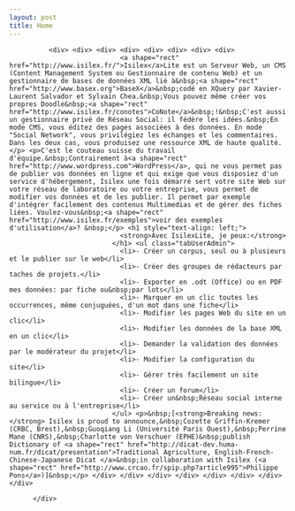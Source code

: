```yaml
---
layout: post
title: Home
---
```

<div class="texteLong" lang="fr">
            
              <div> <div> <div> <div> <div> <div> <div> <div>
                                <a shape="rect" href="http://www.isilex.fr/">Isilex</a>Lite est un Serveur Web, un CMS (Content Management System ou Gestionnaire de contenu Web) et un gestionnaire de bases de données XML lié à&nbsp;<a shape="rect" href="http://www.basex.org">BaseX</a>&nbsp;codé en XQuery par Xavier-Laurent Salvador et Sylvain Chea.&nbsp;Vous pouvez même créer vos propres Doodle&nbsp;<a shape="rect" href="http://www.isilex.fr/conotes">CoNote</a>&nbsp;!&nbsp;C'est aussi un gestionnaire privé de Réseau Social: il fédère les idées.&nbsp;En mode CMS, vous éditez des pages associées à des données. En mode "Social Network", vous privilégiez les échanges et les commentaires. Dans les deux cas, vous produisez une ressource XML de haute qualité.</p> <p>C'est le couteau suisse du travail d'équipe.&nbsp;Contrairement à<a shape="rect" href="http://www.wordpress.com">WordPress</a>, qui ne vous permet pas de publier vos données en ligne et qui exige que vous disposiez d'un service d'hébergement, Isilex une fois démarré sert votre site Web sur votre réseau de laboratoire ou votre entreprise, vous permet de modifier vos données et de les publier. Il permet par exemple d'intégrer facilement des contenus Multimedias et de gérer des fiches liées. Voulez-vous&nbsp;<a shape="rect" href="http://www.isilex.fr/exemples">voir des exemples d'utilisation</a>? &nbsp;</p> <h1 style="text-align: left;">
                                <strong>Avec IsilexLite, je peux:</strong>
                              </h1> <ul class="tabUserAdmin">
                                <li>- Créer un corpus, seul ou à plusieurs et le publier sur le web</li>
                                <li>- Créer des groupes de rédacteurs par taches de projets.</li>
                                <li>- Exporter en .odt (Office) ou en PDF mes données: par fiche ou&nbsp;par lots</li>
                                <li>- Marquer en un clic toutes les occurrences, même conjuguées, d'un mot dans une fiche</li>
                                <li>- Modifier les pages Web du site en un clic</li>
                                <li>- Modifier les données de la base XML en un clic</li>
                                <li>- Demander la validation des données par le modérateur du projet</li>
                                <li>- Modifier la configuration du site</li>
                                <li>- Gérer très facilement un site bilingue</li>
                                <li>- Créer un forum</li>
                                <li>- Créer un&nbsp;Réseau social interne au service ou à l'entreprise</li>
                              </ul> <p>&nbsp;[<strong>Breaking news:</strong> Isilex is proud to announce,&nbsp;Cozette Griffin-Kremer (CRBC, Brest),&nbsp;Guoqiang Li (Université Paris Ouest),&nbsp;Perrine Mane (CNRS),&nbsp;Charlotte von Verschuer (EPHE)&nbsp;publish Dictionary of <a shape="rect" href="http://dicat-dev.huma-num.fr/dicat/presentation">Traditional Agriculture, English-French-Chinese-Japanese Dicat </a>&nbsp;in collaboration with Isilex (<a shape="rect" href="http://www.crcao.fr/spip.php?article995">Philippe Pons</a>)]&nbsp;</p> </div> </div> </div> </div> </div> </div> </div> </div>
            
          </div>